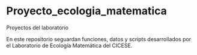 # Proyecto_ecologia_matematica
Proyectos del laboratorio

En este repositorio seguardan funciones, datos y scripts desarrollados por el Laboratorio de Ecología Matemática del CICESE.

